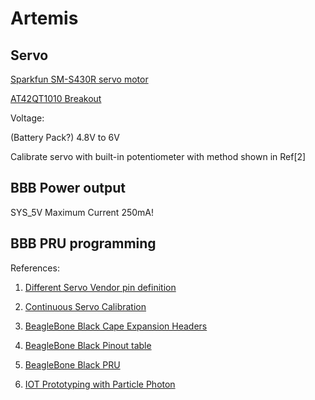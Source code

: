 # Artemis

## Servo

[Sparkfun SM-S430R servo motor](https://www.sparkfun.com/products/9347)

[AT42QT1010 Breakout](https://www.sparkfun.com/products/12041)

Voltage:

(Battery Pack?)
4.8V to 6V

Calibrate servo with built-in potentiometer with method shown in Ref[2]

## BBB Power output
SYS\_5V Maximum Current 250mA!

## BBB PRU programming

References:

1. [Different Servo Vendor pin definition](http://www.fatlion.com/sailplanes/servos.html)

2. [Continuous Servo Calibration](https://www.youtube.com/watch?v=Zd6Es_Br7ys)

3. [BeagleBone Black Cape Expansion Headers](http://beagleboard.org/static/images/cape-headers.png)

4. [BeagleBone Black Pinout table](http://robotic-controls.com/node/68)

5. [BeagleBone Black PRU](http://beagleboard.org/pru)

6. [IOT Prototyping with Particle Photon](http://www.tamberg.org/chopen/2015/IoTPrototyping.pdf)
